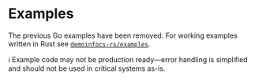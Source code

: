 # Examples

The previous Go examples have been removed. For working examples written in Rust see [`demoinfocs-rs/examples`](../demoinfocs-rs/examples).

:information_source: Example code may not be production ready—error handling is simplified and should not be used in critical systems as-is.

